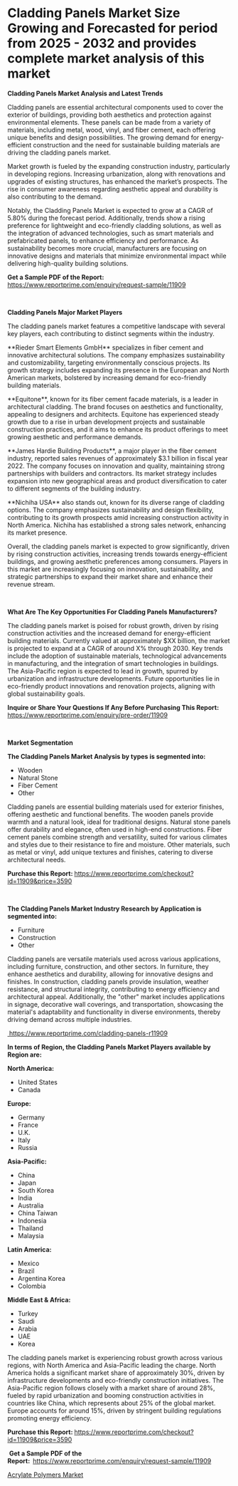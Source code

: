 <p><h1>Cladding Panels Market Size Growing and Forecasted for period from 2025 - 2032 and provides complete market analysis of this market</h1></p><p><strong>Cladding Panels Market Analysis and Latest Trends</strong></p>
<p><p>Cladding panels are essential architectural components used to cover the exterior of buildings, providing both aesthetics and protection against environmental elements. These panels can be made from a variety of materials, including metal, wood, vinyl, and fiber cement, each offering unique benefits and design possibilities. The growing demand for energy-efficient construction and the need for sustainable building materials are driving the cladding panels market.</p><p>Market growth is fueled by the expanding construction industry, particularly in developing regions. Increasing urbanization, along with renovations and upgrades of existing structures, has enhanced the market’s prospects. The rise in consumer awareness regarding aesthetic appeal and durability is also contributing to the demand.</p><p>Notably, the Cladding Panels Market is expected to grow at a CAGR of 5.80% during the forecast period. Additionally, trends show a rising preference for lightweight and eco-friendly cladding solutions, as well as the integration of advanced technologies, such as smart materials and prefabricated panels, to enhance efficiency and performance. As sustainability becomes more crucial, manufacturers are focusing on innovative designs and materials that minimize environmental impact while delivering high-quality building solutions.</p></p>
<p><strong>Get a Sample PDF of the Report:&nbsp;</strong> <a href="https://www.reportprime.com/enquiry/request-sample/11909?utm_campaign=2957&utm_medium=2&utm_source=Github&utm_content=ia&utm_term=17032025&utm_id=cladding-panels">https://www.reportprime.com/enquiry/request-sample/11909</a></p>
<p>&nbsp;</p>
<p><strong>Cladding Panels Major Market Players</strong></p>
<p><p>The cladding panels market features a competitive landscape with several key players, each contributing to distinct segments within the industry. </p><p>**Rieder Smart Elements GmbH** specializes in fiber cement and innovative architectural solutions. The company emphasizes sustainability and customizability, targeting environmentally conscious projects. Its growth strategy includes expanding its presence in the European and North American markets, bolstered by increasing demand for eco-friendly building materials.</p><p>**Equitone**, known for its fiber cement facade materials, is a leader in architectural cladding. The brand focuses on aesthetics and functionality, appealing to designers and architects. Equitone has experienced steady growth due to a rise in urban development projects and sustainable construction practices, and it aims to enhance its product offerings to meet growing aesthetic and performance demands.</p><p>**James Hardie Building Products**, a major player in the fiber cement industry, reported sales revenues of approximately $3.1 billion in fiscal year 2022. The company focuses on innovation and quality, maintaining strong partnerships with builders and contractors. Its market strategy includes expansion into new geographical areas and product diversification to cater to different segments of the building industry.</p><p>**Nichiha USA** also stands out, known for its diverse range of cladding options. The company emphasizes sustainability and design flexibility, contributing to its growth prospects amid increasing construction activity in North America. Nichiha has established a strong sales network, enhancing its market presence.</p><p>Overall, the cladding panels market is expected to grow significantly, driven by rising construction activities, increasing trends towards energy-efficient buildings, and growing aesthetic preferences among consumers. Players in this market are increasingly focusing on innovation, sustainability, and strategic partnerships to expand their market share and enhance their revenue stream.</p></p>
<p>&nbsp;</p>
<p><strong>What Are The Key Opportunities For Cladding Panels Manufacturers?</strong></p>
<p><p>The cladding panels market is poised for robust growth, driven by rising construction activities and the increased demand for energy-efficient building materials. Currently valued at approximately $XX billion, the market is projected to expand at a CAGR of around X% through 2030. Key trends include the adoption of sustainable materials, technological advancements in manufacturing, and the integration of smart technologies in buildings. The Asia-Pacific region is expected to lead in growth, spurred by urbanization and infrastructure developments. Future opportunities lie in eco-friendly product innovations and renovation projects, aligning with global sustainability goals.</p></p>
<p><strong>Inquire or Share Your Questions If Any Before Purchasing This Report:</strong> <a href="https://www.reportprime.com/enquiry/pre-order/11909?utm_campaign=2957&utm_medium=2&utm_source=Github&utm_content=ia&utm_term=17032025&utm_id=cladding-panels">https://www.reportprime.com/enquiry/pre-order/11909</a></p>
<p>&nbsp;</p>
<p><strong>Market Segmentation</strong></p>
<p><strong>The Cladding Panels Market Analysis by types is segmented into:</strong></p>
<p><ul><li>Wooden</li><li>Natural Stone</li><li>Fiber Cement</li><li>Other</li></ul></p>
<p><p>Cladding panels are essential building materials used for exterior finishes, offering aesthetic and functional benefits. The wooden panels provide warmth and a natural look, ideal for traditional designs. Natural stone panels offer durability and elegance, often used in high-end constructions. Fiber cement panels combine strength and versatility, suited for various climates and styles due to their resistance to fire and moisture. Other materials, such as metal or vinyl, add unique textures and finishes, catering to diverse architectural needs.</p></p>
<p><strong>Purchase this Report:&nbsp;</strong><a href="https://www.reportprime.com/checkout?id=11909&price=3590&utm_campaign=2957&utm_medium=2&utm_source=Github&utm_content=ia&utm_term=17032025&utm_id=cladding-panels">https://www.reportprime.com/checkout?id=11909&price=3590</a></p>
<p>&nbsp;</p>
<p><strong>The Cladding Panels Market Industry Research by Application is segmented into:</strong></p>
<p><ul><li>Furniture</li><li>Construction</li><li>Other</li></ul></p>
<p><p>Cladding panels are versatile materials used across various applications, including furniture, construction, and other sectors. In furniture, they enhance aesthetics and durability, allowing for innovative designs and finishes. In construction, cladding panels provide insulation, weather resistance, and structural integrity, contributing to energy efficiency and architectural appeal. Additionally, the "other" market includes applications in signage, decorative wall coverings, and transportation, showcasing the material's adaptability and functionality in diverse environments, thereby driving demand across multiple industries.</p></p>
<p><a href="https://www.reportprime.com/cladding-panels-r11909?utm_campaign=2957&utm_medium=2&utm_source=Github&utm_content=ia&utm_term=17032025&utm_id=cladding-panels">&nbsp;https://www.reportprime.com/cladding-panels-r11909</a></p>
<p><strong>In terms of Region, the Cladding Panels Market Players available by Region are:</strong></p>
<p>
    <p> <strong> North America: </strong>
        <ul>
            <li>United States</li>
            <li>Canada</li>
        </ul>
        </p> 
    <p> <strong> Europe: </strong>
        <ul>
            <li>Germany</li>
            <li>France</li>
            <li>U.K.</li>
            <li>Italy</li>
            <li>Russia</li>
        </ul>
        </p> 
    <p> <strong> Asia-Pacific: </strong>
        <ul>
            <li>China</li>
            <li>Japan</li>
            <li>South Korea</li>
            <li>India</li>
            <li>Australia</li>
            <li>China Taiwan</li>
            <li>Indonesia</li>
            <li>Thailand</li>
            <li>Malaysia</li>
        </ul>
        </p> 
    <p> <strong> Latin America: </strong>
        <ul>
            <li>Mexico</li>
            <li>Brazil</li>
            <li>Argentina Korea</li>
            <li>Colombia</li>
        </ul>
        </p> 
    <p> <strong> Middle East & Africa: </strong>
        <ul>
            <li>Turkey</li>
            <li>Saudi</li>
            <li>Arabia</li>
            <li>UAE</li>
            <li>Korea</li>
        </ul>
    </p>
    </p>
<p><p>The cladding panels market is experiencing robust growth across various regions, with North America and Asia-Pacific leading the charge. North America holds a significant market share of approximately 30%, driven by infrastructure developments and eco-friendly construction initiatives. The Asia-Pacific region follows closely with a market share of around 28%, fueled by rapid urbanization and booming construction activities in countries like China, which represents about 25% of the global market. Europe accounts for around 15%, driven by stringent building regulations promoting energy efficiency.</p></p>
<p><strong>Purchase this Report: </strong><a href="https://www.reportprime.com/checkout?id=11909&price=3590&utm_campaign=2957&utm_medium=2&utm_source=Github&utm_content=ia&utm_term=17032025&utm_id=cladding-panels">https://www.reportprime.com/checkout?id=11909&price=3590</a></p>
<p>&nbsp;<strong>Get a Sample PDF of the Report:&nbsp;&nbsp;</strong><a href="https://www.reportprime.com/enquiry/request-sample/11909?utm_campaign=2957&utm_medium=2&utm_source=Github&utm_content=ia&utm_term=17032025&utm_id=cladding-panels">https://www.reportprime.com/enquiry/request-sample/11909</a></p>
<p><strong></strong></p>
<p><p><a href="https://github.com/abantolemox08/Market-Research-Report-List-1/blob/main/acrylate-polymers-market.md?utm_campaign=2957&utm_medium=2&utm_source=Github&utm_content=ia&utm_term=17032025&utm_id=cladding-panels">Acrylate Polymers Market</a></p></p>